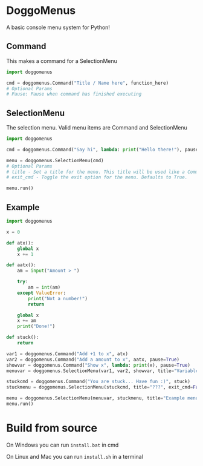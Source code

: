 # DoggoMenus

A basic console menu system for Python!

## Command
This makes a command for a SelectionMenu
```python
import doggomenus

cmd = doggomenus.Command("Title / Name here", function_here)
# Optional Params
# Pause: Pause when command has finished executing
```

## SelectionMenu
The selection menu. Valid menu items are Command and SelectionMenu
```python
import doggomenus

cmd = doggomenus.Command("Say hi", lambda: print("Hello there!"), pause=True)

menu = doggomenus.SelectionMenu(cmd)
# Optional Params
# title - Set a title for the menu. This title will be used like a Command title if the SelectionMenu is a Selection menu item.
# exit_cmd - Toggle the exit option for the menu. Defaults to True.

menu.run()
```

## Example
```python
import doggomenus

x = 0

def atx():
    global x
    x += 1

def aatx():
    am = input("Amount > ")

    try:
        am = int(am)
    except ValueError:
        print("Not a number!")
        return

    global x
    x += am
    print("Done!")

def stuck():
    return

var1 = doggomenus.Command("Add +1 to x", atx)
var2 = doggomenus.Command("Add a amount to x", aatx, pause=True)
showvar = doggomenus.Command("Show x", lambda: print(x), pause=True)
menuvar = doggomenus.SelectionMenu(var1, var2, showvar, title="Variable Testing")

stuckcmd = doggomenus.Command("You are stuck... Have fun :)", stuck)
stuckmenu = doggomenus.SelectionMenu(stuckcmd, title="???", exit_cmd=False)

menu = doggomenus.SelectionMenu(menuvar, stuckmenu, title="Example menu")
menu.run()
```

# Build from source
On Windows you can run `install.bat` in cmd

On Linux and Mac you can run `install.sh` in a terminal